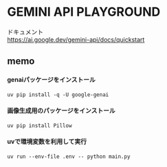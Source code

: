 # GEMINI API PLAYGROUND

ドキュメント  
https://ai.google.dev/gemini-api/docs/quickstart

## memo

#### genaiパッケージをインストール

`uv pip install -q -U google-genai`

#### 画像生成用のパッケージをインストール

`uv pip install Pillow`

#### uvで環境変数を利用して実行

`uv run --env-file .env -- python main.py`